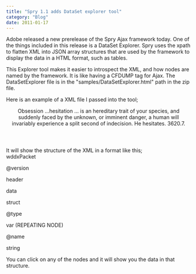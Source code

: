 ```yaml
---
title: "Spry 1.1 adds DataSet explorer tool"
category: "Blog"
date: 2011-01-17
---
```



Adobe released a new prerelease of the Spry Ajax framework today. One of the things included in this release is a DataSet Explorer. Spry uses the xpath to flatten XML into JSON array structures that are used by the framework to display the data in a HTML format, such as tables.

This Explorer tool makes it easier to introspect the XML, and how nodes are named by the framework. It is like having a CFDUMP tag for Ajax. The DataSetExplorer file is in the "samples/DataSetExplorer.html" path in the zip file. 

Here is an example of a XML file I passed into the tool;

<div class="code"><font color="NAVY"><font color="MAROON"><wddxPacket version='1.0'></font></font>  
 <font color="NAVY"><header/></font>  
 <font color="NAVY"><data></font>  
 <font color="NAVY"><struct type='coldfusion.runtime.TemplateProxy'></font>  
 <font color="NAVY"><var name='EPISODE'></font>  
 <font color="NAVY"><string></font>Obsession<font color="NAVY"></string></font>  
 <font color="NAVY"></var></font>  
 <font color="NAVY"><var name='QUOTE'></font>  
 <font color="NAVY"><string></font>...hesitation ... is an hereditary trait of your species, and suddenly faced by the unknown, or imminent danger, a human will invariably experience a split second of indecision. He hesitates.<font color="NAVY"></string></font>  
 <font color="NAVY"></var></font>  
 <font color="NAVY"><var name='STARDATE'></font>  
 <font color="NAVY"><string></font>3620.7.<font color="NAVY"></string></font>  
 <font color="NAVY"></var></font>  
 <font color="NAVY"></struct></font>  
 <font color="NAVY"></data></font>  
 <font color="NAVY"><font color="MAROON"></wddxPacket></font></font></div>
It will show the structure of the XML in a format like this;

<div class="code">wddxPacket  

@version  

header  

data  

struct  

@type  

var (REPEATING NODE)  

@name  

string

</div>
You can click on any of the nodes and it will show you the data in that structure.